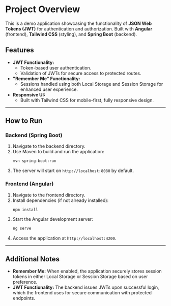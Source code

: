 # Project Overview
This is a demo application showcasing the functionality of **JSON Web Tokens (JWT)** for authentication and authorization. Built with **Angular** (frontend), **Tailwind CSS** (styling), and **Spring Boot** (backend).

## Features
- **JWT Functionality:**
  - Token-based user authentication.
  - Validation of JWTs for secure access to protected routes.
- **"Remember Me" Functionality:**
  - Sessions handled using both Local Storage and Session Storage for enhanced user experience.
- **Responsive UI:**
  - Built with Tailwind CSS for mobile-first, fully responsive design.

---

## How to Run

### Backend (Spring Boot)
1. Navigate to the backend directory.
2. Use Maven to build and run the application:
   ```bash
   mvn spring-boot:run
   ```
3. The server will start on `http://localhost:8080` by default.

### Frontend (Angular)
1. Navigate to the frontend directory.
2. Install dependencies (if not already installed):
   ```bash
   npm install
   ```
3. Start the Angular development server:
   ```bash
   ng serve
   ```
4. Access the application at `http://localhost:4200`.

---

## Additional Notes
- **Remember Me:** When enabled, the application securely stores session tokens in either Local Storage or Session Storage based on user preference.
- **JWT Functionality:** The backend issues JWTs upon successful login, which the frontend uses for secure communication with protected endpoints.

